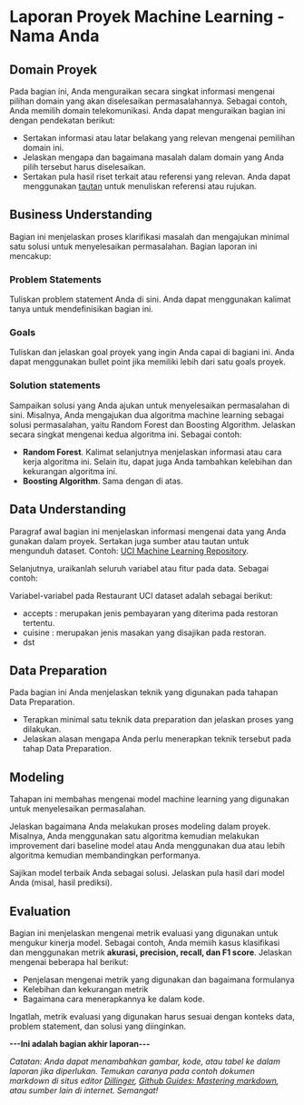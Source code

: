 # Laporan Proyek Machine Learning - Nama Anda

## Domain Proyek
Pada bagian ini, Anda menguraikan secara singkat informasi mengenai pilihan domain yang akan diselesaikan permasalahannya. 
Sebagai contoh, Anda memilih domain telekomunikasi. Anda dapat menguraikan bagian ini dengan pendekatan berikut:
- Sertakan informasi atau latar belakang yang relevan mengenai pemilihan domain ini.
- Jelaskan mengapa dan bagaimana masalah dalam domain yang Anda pilih tersebut harus diselesaikan.
- Sertakan pula hasil riset terkait atau referensi yang relevan. Anda dapat menggunakan [tautan](https://scholar.google.com/) untuk menuliskan referensi atau rujukan.

## Business Understanding
Bagian ini menjelaskan proses klarifikasi masalah dan mengajukan minimal satu solusi untuk menyelesaikan permasalahan. Bagian laporan ini mencakup:

### Problem Statements
Tuliskan problem statement Anda di sini. Anda dapat menggunakan kalimat tanya untuk mendefinisikan bagian ini.

### Goals
Tuliskan dan jelaskan goal proyek yang ingin Anda capai di bagiani ini. Anda dapat menggunakan bullet point jika memiliki lebih dari satu goals proyek.

### Solution statements
Sampaikan solusi yang Anda ajukan untuk menyelesaikan permasalahan di sini. Misalnya, Anda mengajukan dua algoritma machine learning sebagai solusi permasalahan, yaitu Random Forest dan Boosting Algorithm. Jelaskan secara singkat mengenai kedua algoritma ini. 
Sebagai contoh:
- **Random Forest**. Kalimat selanjutnya menjelaskan informasi atau cara kerja algoritma ini. Selain itu, dapat juga Anda tambahkan kelebihan dan kekurangan algoritma ini.
- **Boosting Algorithm**. Sama dengan di atas. 

## Data Understanding
Paragraf awal bagian ini menjelaskan informasi mengenai data yang Anda gunakan dalam proyek. Sertakan juga sumber atau tautan untuk mengunduh dataset. Contoh: [UCI Machine Learning Repository](https://archive.ics.uci.edu/ml/datasets/Restaurant+%26+consumer+data).

Selanjutnya, uraikanlah seluruh variabel atau fitur pada data. Sebagai contoh:  

Variabel-variabel pada Restaurant UCI dataset adalah sebagai berikut:
- accepts : merupakan jenis pembayaran yang diterima pada restoran tertentu.
- cuisine : merupakan jenis masakan yang disajikan pada restoran.
- dst

## Data Preparation
Pada bagian ini Anda menjelaskan teknik yang digunakan pada tahapan Data Preparation. 
- Terapkan minimal satu teknik data preparation dan jelaskan proses yang dilakukan.
- Jelaskan alasan mengapa Anda perlu menerapkan teknik tersebut pada tahap Data Preparation. 

## Modeling
Tahapan ini membahas mengenai model machine learning yang digunakan untuk menyelesaikan permasalahan. 

Jelaskan bagaimana Anda melakukan proses modeling dalam proyek. Misalnya, Anda menggunakan satu algoritma kemudian melakukan improvement dari baseline model atau Anda menggunakan dua atau lebih algoritma kemudian membandingkan performanya.

Sajikan model terbaik Anda sebagai solusi.
Jelaskan pula hasil dari model Anda (misal, hasil prediksi).

## Evaluation
Bagian ini menjelaskan mengenai metrik evaluasi yang digunakan untuk mengukur kinerja model. Sebagai contoh, Anda memiih kasus klasifikasi dan menggunakan metrik **akurasi, precision, recall, dan F1 score**. Jelaskan mengenai beberapa hal berikut:
- Penjelasan mengenai metrik yang digunakan dan bagaimana formulanya
- Kelebihan dan kekurangan metrik
- Bagaimana cara menerapkannya ke dalam kode.

Ingatlah, metrik evaluasi yang digunakan harus sesuai dengan konteks data, problem statement, dan solusi yang diinginkan.

**---Ini adalah bagian akhir laporan---**

_Catatan:_
_Anda dapat menambahkan gambar, kode, atau tabel ke dalam laporan jika diperlukan. Temukan caranya pada contoh dokumen markdown di situs editor [Dillinger](https://dillinger.io/), [Github Guides: Mastering markdown](https://guides.github.com/features/mastering-markdown/), atau sumber lain di internet. Semangat!_





